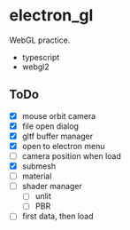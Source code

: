 # electron_gl

WebGL practice.

* typescript
* webgl2

## ToDo

* [x] mouse orbit camera
* [x] file open dialog
* [x] gltf buffer manager
* [x] open to electron menu
* [ ] camera position when load
* [x] submesh
* [ ] material
* [ ] shader manager
    * [ ] unlit
    * [ ] PBR
* [ ] first data, then load
